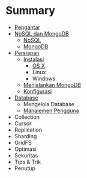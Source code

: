 # Summary

* [Pengantar](README.md)
* [NoSQL dan MongoDB](nosql_dan_mongodb.md)
   * [NoSQL](nosql.md)
   * [MongoDB](mongodb.md)
* [Persiapan](persiapan.md)
   * [Instalasi](instalasi.md)
       * [OS X](instalasi_os_x.md)
       * Linux
       * Windows
   * [Menjalankan MongoDB](menjalankan_mongodb.md)
   * [Konfigurasi](konfigurasi.md)
* [Database](database.md)
   * Mengelola Database
   * [Manajemen Pengguna](manajemen_pengguna.md)
* Collection
* Cursor
* Replication
* Sharding
* GridFS
* Optimasi
* Sekuritas
* Tips & Trik
* Penutup

